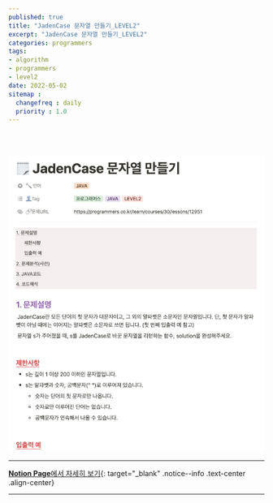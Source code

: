 ```yaml
---
published: true
title: "JadenCase 문자열 만들기_LEVEL2"
excerpt: "JadenCase 문자열 만들기_LEVEL2"
categories: programmers
tags: 
- algorithm
- programmers
- level2
date: 2022-05-02
sitemap :
  changefreq : daily
  priority : 1.0
---
```

<br/>
<br/>

![2022-05-02-013_01](/assets/postImg/2022-05-02-013_01.png)
  
---
[**Notion Page**에서 자세히 보기](https://pine-juice-8ba.notion.site/JadenCase-8176e29a9c5949babf518088b245e8b9){: target="_blank" .notice--info .text-center .align-center}

---
